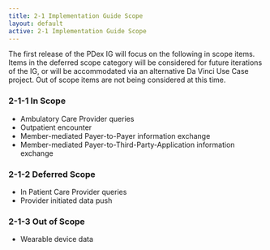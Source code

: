 ```yaml
---
title: 2-1 Implementation Guide Scope
layout: default
active: 2-1 Implementation Guide Scope
---
```


The first release of the PDex IG will focus on the following in scope items. Items in the deferred scope category will be considered for future iterations of the IG, or will be accommodated via an alternative Da Vinci Use Case project. Out of scope items are not being considered at this time.

### 2-1-1 In Scope

- Ambulatory Care Provider queries
- Outpatient encounter
- Member-mediated Payer-to-Payer information exchange
- Member-mediated Payer-to-Third-Party-Application information exchange

### 2-1-2 Deferred Scope

- In Patient Care Provider queries
- Provider initiated data push

### 2-1-3 Out of Scope

- Wearable device data
